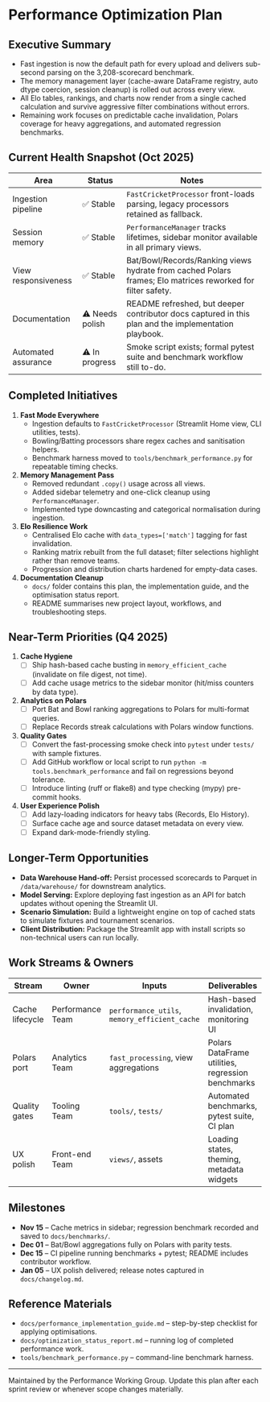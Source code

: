 # Performance Optimization Plan

## Executive Summary
- Fast ingestion is now the default path for every upload and delivers sub-second parsing on the 3,208-scorecard benchmark.
- The memory management layer (cache-aware DataFrame registry, auto dtype coercion, session cleanup) is rolled out across every view.
- All Elo tables, rankings, and charts now render from a single cached calculation and survive aggressive filter combinations without errors.
- Remaining work focuses on predictable cache invalidation, Polars coverage for heavy aggregations, and automated regression benchmarks.

## Current Health Snapshot (Oct 2025)
| Area | Status | Notes |
|------|--------|-------|
| Ingestion pipeline | ✅ Stable | `FastCricketProcessor` front-loads parsing, legacy processors retained as fallback. |
| Session memory | ✅ Stable | `PerformanceManager` tracks lifetimes, sidebar monitor available in all primary views. |
| View responsiveness | ✅ Stable | Bat/Bowl/Records/Ranking views hydrate from cached Polars frames; Elo matrices reworked for filter safety. |
| Documentation | ⚠️ Needs polish | README refreshed, but deeper contributor docs captured in this plan and the implementation playbook. |
| Automated assurance | ⚠️ In progress | Smoke script exists; formal pytest suite and benchmark workflow still to-do. |

## Completed Initiatives
1. **Fast Mode Everywhere**
   - Ingestion defaults to `FastCricketProcessor` (Streamlit Home view, CLI utilities, tests).
   - Bowling/Batting processors share regex caches and sanitisation helpers.
   - Benchmark harness moved to `tools/benchmark_performance.py` for repeatable timing checks.
2. **Memory Management Pass**
   - Removed redundant `.copy()` usage across all views.
   - Added sidebar telemetry and one-click cleanup using `PerformanceManager`.
   - Implemented type downcasting and categorical normalisation during ingestion.
3. **Elo Resilience Work**
   - Centralised Elo cache with `data_types=['match']` tagging for fast invalidation.
   - Ranking matrix rebuilt from the full dataset; filter selections highlight rather than remove teams.
   - Progression and distribution charts hardened for empty-data cases.
4. **Documentation Cleanup**
   - `docs/` folder contains this plan, the implementation guide, and the optimisation status report.
   - README summarises new project layout, workflows, and troubleshooting steps.

## Near-Term Priorities (Q4 2025)
1. **Cache Hygiene**
   - [ ] Ship hash-based cache busting in `memory_efficient_cache` (invalidate on file digest, not time).
   - [ ] Add cache usage metrics to the sidebar monitor (hit/miss counters by data type).
2. **Analytics on Polars**
   - [ ] Port Bat and Bowl ranking aggregations to Polars for multi-format queries.
   - [ ] Replace Records streak calculations with Polars window functions.
3. **Quality Gates**
   - [ ] Convert the fast-processing smoke check into `pytest` under `tests/` with sample fixtures.
   - [ ] Add GitHub workflow or local script to run `python -m tools.benchmark_performance` and fail on regressions beyond tolerance.
   - [ ] Introduce linting (ruff or flake8) and type checking (mypy) pre-commit hooks.
4. **User Experience Polish**
   - [ ] Add lazy-loading indicators for heavy tabs (Records, Elo History).
   - [ ] Surface cache age and source dataset metadata on every view.
   - [ ] Expand dark-mode-friendly styling.

## Longer-Term Opportunities
- **Data Warehouse Hand-off:** Persist processed scorecards to Parquet in `/data/warehouse/` for downstream analytics.
- **Model Serving:** Explore deploying fast ingestion as an API for batch updates without opening the Streamlit UI.
- **Scenario Simulation:** Build a lightweight engine on top of cached stats to simulate fixtures and tournament scenarios.
- **Client Distribution:** Package the Streamlit app with install scripts so non-technical users can run locally.

## Work Streams & Owners
| Stream | Owner | Inputs | Deliverables |
|--------|-------|--------|--------------|
| Cache lifecycle | Performance Team | `performance_utils`, `memory_efficient_cache` | Hash-based invalidation, monitoring UI |
| Polars port | Analytics Team | `fast_processing`, view aggregations | Polars DataFrame utilities, regression benchmarks |
| Quality gates | Tooling Team | `tools/`, `tests/` | Automated benchmarks, pytest suite, CI plan |
| UX polish | Front-end Team | `views/`, assets | Loading states, theming, metadata widgets |

## Milestones
- **Nov 15** – Cache metrics in sidebar; regression benchmark recorded and saved to `docs/benchmarks/`.
- **Dec 01** – Bat/Bowl aggregations fully on Polars with parity tests.
- **Dec 15** – CI pipeline running benchmarks + pytest; README includes contributor workflow.
- **Jan 05** – UX polish delivered; release notes captured in `docs/changelog.md`.

## Reference Materials
- `docs/performance_implementation_guide.md` – step-by-step checklist for applying optimisations.
- `docs/optimization_status_report.md` – running log of completed performance work.
- `tools/benchmark_performance.py` – command-line benchmark harness.

---
Maintained by the Performance Working Group. Update this plan after each sprint review or whenever scope changes materially.
